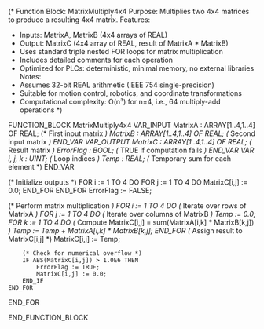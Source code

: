 (* Function Block: MatrixMultiply4x4
   Purpose: Multiplies two 4x4 matrices to produce a resulting 4x4 matrix.
   Features:
   - Inputs: MatrixA, MatrixB (4x4 arrays of REAL)
   - Output: MatrixC (4x4 array of REAL, result of MatrixA * MatrixB)
   - Uses standard triple nested FOR loops for matrix multiplication
   - Includes detailed comments for each operation
   - Optimized for PLCs: deterministic, minimal memory, no external libraries
   Notes:
   - Assumes 32-bit REAL arithmetic (IEEE 754 single-precision)
   - Suitable for motion control, robotics, and coordinate transformations
   - Computational complexity: O(n³) for n=4, i.e., 64 multiply-add operations
*)

FUNCTION_BLOCK MatrixMultiply4x4
VAR_INPUT
    MatrixA : ARRAY[1..4,1..4] OF REAL;     (* First input matrix *)
    MatrixB : ARRAY[1..4,1..4] OF REAL;     (* Second input matrix *)
END_VAR
VAR_OUTPUT
    MatrixC : ARRAY[1..4,1..4] OF REAL;     (* Result matrix *)
    ErrorFlag : BOOL;                       (* TRUE if computation fails *)
END_VAR
VAR
    i, j, k : UINT;                         (* Loop indices *)
    Temp : REAL;                            (* Temporary sum for each element *)
END_VAR

(* Initialize outputs *)
FOR i := 1 TO 4 DO
    FOR j := 1 TO 4 DO
        MatrixC[i,j] := 0.0;
    END_FOR
END_FOR
ErrorFlag := FALSE;

(* Perform matrix multiplication *)
FOR i := 1 TO 4 DO
    (* Iterate over rows of MatrixA *)
    FOR j := 1 TO 4 DO
        (* Iterate over columns of MatrixB *)
        Temp := 0.0;
        FOR k := 1 TO 4 DO
            (* Compute MatrixC[i,j] = sum(MatrixA[i,k] * MatrixB[k,j]) *)
            Temp := Temp + MatrixA[i,k] * MatrixB[k,j];
        END_FOR
        (* Assign result to MatrixC[i,j] *)
        MatrixC[i,j] := Temp;
        
        (* Check for numerical overflow *)
        IF ABS(MatrixC[i,j]) > 1.0E6 THEN
            ErrorFlag := TRUE;
            MatrixC[i,j] := 0.0;
        END_IF
    END_FOR
END_FOR

END_FUNCTION_BLOCK
